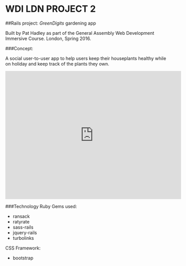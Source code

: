 # WDI LDN PROJECT 2
##Rails project: _GreenDigits_ gardening app

Built by Pat Hadley as part of the General Assembly Web Development Immersive Course. London, Spring 2016.

###Concept:

A social user-to-user app to help users keep their houseplants healthy while on holiday and keep track of the plants they own.

<iframe id="iframe_container" frameborder="0" webkitallowfullscreen="" mozallowfullscreen="" allowfullscreen="" width="550" height="400" src="https://prezi.com/embed/7pznnqg7hu6h/?bgcolor=ffffff&amp;lock_to_path=1&amp;autoplay=0&amp;autohide_ctrls=0&amp;landing_data=bHVZZmNaNDBIWnNjdEVENDRhZDFNZGNIUE43MHdLNWpsdFJLb2ZHanI0aXpYWWRoZ2tVZThzSTREeGFVempsNERnPT0&amp;landing_sign=C1jSZLCyLOIPaIDPhwAQig5RkrmhLcnhim9mlupVNns">
</iframe>

###Technology
Ruby Gems used:

* ransack
* ratyrate
* sass-rails
* jquery-rails
* turbolinks

CSS Framework:
* bootstrap




